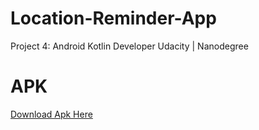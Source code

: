 # Location-Reminder-App
Project 4: Android Kotlin Developer Udacity | Nanodegree

# APK
[Download Apk Here](apk/app.apk)
